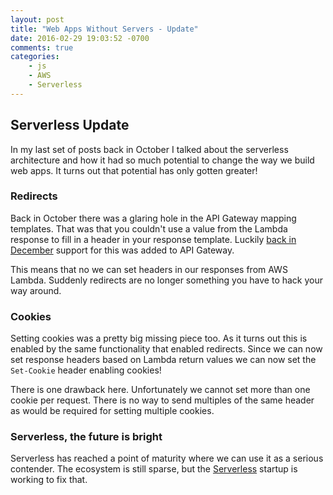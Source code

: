 ```yaml
---
layout: post
title: "Web Apps Without Servers - Update"
date: 2016-02-29 19:03:52 -0700
comments: true
categories:
    - js
    - AWS
    - Serverless
---
```


## Serverless Update
In my last set of posts back in October I talked about the serverless architecture and how it had so much potential to
change the way we build web apps. It turns out that potential has only gotten greater!

### Redirects
Back in October there was a glaring hole in the API Gateway mapping templates. That was that you couldn't use a value
from the Lambda response to fill in a header in your response template. Luckily [back in December](https://forums.aws.amazon.com/thread.jspa?threadID=216264)
support for this was added to API Gateway.

This means that no we can set headers in our responses from AWS Lambda. Suddenly redirects are no longer something you
have to hack your way around.

### Cookies
Setting cookies was a pretty big missing piece too. As it turns out this is enabled by the same functionality that 
enabled redirects. Since we can now set response headers based on Lambda return values we can now set the `Set-Cookie` 
header enabling cookies!

There is one drawback here. Unfortunately we cannot set more than one cookie per request. There is no way to send 
multiples of the same header as would be required for setting multiple cookies.

### Serverless, the future is bright
Serverless has reached a point of maturity where we can use it as a serious contender. The ecosystem is still sparse, 
but the [Serverless](http://serverless.com) startup is working to fix that.
